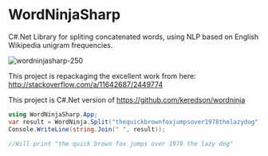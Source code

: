 # WordNinjaSharp

C#.Net Library for spliting concatenated words, using NLP based on English Wikipedia unigram frequencies.

![wordninjasharp-250](https://user-images.githubusercontent.com/1277302/229291849-d5b1b9c3-ee41-4722-a5db-c00aaa51909e.jpg)

This project is repackaging the excellent work from here: http://stackoverflow.com/a/11642687/2449774

This project is C#.Net version of https://github.com/keredson/wordninja

```csharp
using WordNinjaSharp.App;
var result = WordNinja.Split("thequickbrownfoxjumpsover1978thelazydog");
Console.WriteLine(string.Join(" ", result));

//Will print "the quick brown fox jumps over 1978 the lazy dog"

```
